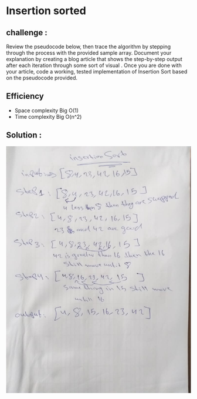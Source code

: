 # Insertion sorted

## challenge : 
Review the pseudocode below, then trace the algorithm by stepping through the process with the provided sample array. Document your explanation by creating a blog article that shows the step-by-step output after each iteration through some sort of visual . Once you are done with your article, code a working, tested implementation of Insertion Sort based on the pseudocode provided.

## Efficiency
* Space complexity Big O(1)
* Time complexity Big O(n^2)

## Solution : 
![](https://raw.githubusercontent.com/Hamza-Rashed/Python-data-structures-and-algorithms/main/asset/WhatsApp%20Image%202021-01-08%20at%2011.52.10%20AM.jpeg)

